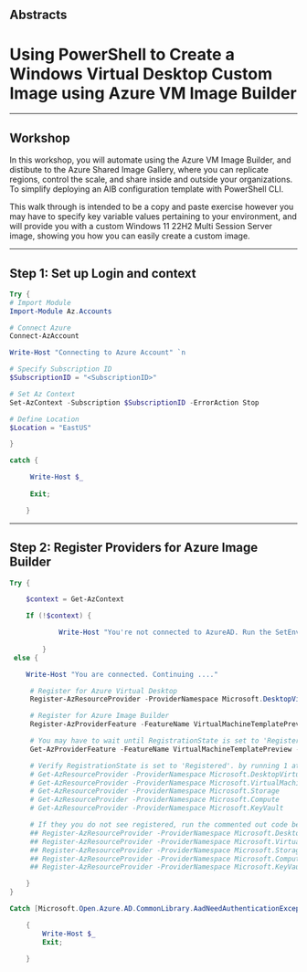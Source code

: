 ## Abstracts

# **Using PowerShell to Create a Windows Virtual Desktop Custom Image using Azure VM Image Builder**

---
## Workshop

In this workshop, you will automate using the Azure VM Image Builder, and distibute to the Azure Shared Image Gallery, where you can replicate regions, control the scale, and share inside and outside your organizations. To simplify deploying an AIB configuration template with PowerShell CLI.

This walk through is intended to be a copy and paste exercise however you may have to specify key variable values pertaining to your environment, and will provide you with a custom Windows 11 22H2 Multi Session Server image, showing you how you can easily create a custom image.

---
## Step 1: Set up Login and context

```powershell
Try {
# Import Module
Import-Module Az.Accounts

# Connect Azure
Connect-AzAccount

Write-Host "Connecting to Azure Account" `n

# Specify Subscription ID
$SubscriptionID = "<SubscriptionID>"

# Set Az Context
Set-AzContext -Subscription $SubscriptionID -ErrorAction Stop

# Define Location
$Location = "EastUS"

}

catch {

     Write-Host $_
    
     Exit;

    }

```
---
## Step 2: Register Providers for Azure Image Builder
```powershell
Try {

    $context = Get-AzContext

    If (!$context) {

            Write-Host "You're not connected to AzureAD. Run the SetEnvironment.Ps1 to get started";
               
        }
 else {

    Write-Host "You are connected. Continuing ...."

     # Register for Azure Virtual Desktop
     Register-AzResourceProvider -ProviderNamespace Microsoft.DesktopVirtualization 

     # Register for Azure Image Builder
     Register-AzProviderFeature -FeatureName VirtualMachineTemplatePreview -ProviderNamespace Microsoft.VirtualMachineImages

     # You may have to wait until RegistrationState is set to 'Registered'
     Get-AzProviderFeature -FeatureName VirtualMachineTemplatePreview -ProviderNamespace Microsoft.VirtualMachineImages

     # Verify RegistrationState is set to 'Registered'. by running 1 at a time
     # Get-AzResourceProvider -ProviderNamespace Microsoft.DesktopVirtualization
     # Get-AzResourceProvider -ProviderNamespace Microsoft.VirtualMachineImages
     # Get-AzResourceProvider -ProviderNamespace Microsoft.Storage 
     # Get-AzResourceProvider -ProviderNamespace Microsoft.Compute
     # Get-AzResourceProvider -ProviderNamespace Microsoft.KeyVault

     # If they you do not see registered, run the commented out code below.
     ## Register-AzResourceProvider -ProviderNamespace Microsoft.DesktopVirtualization
     ## Register-AzResourceProvider -ProviderNamespace Microsoft.VirtualMachineImages
     ## Register-AzResourceProvider -ProviderNamespace Microsoft.Storage
     ## Register-AzResourceProvider -ProviderNamespace Microsoft.Compute
     ## Register-AzResourceProvider -ProviderNamespace Microsoft.KeyVault

    }
}

Catch [Microsoft.Open.Azure.AD.CommonLibrary.AadNeedAuthenticationException] 

    {
        Write-Host $_     
        Exit;
    
    }
```
